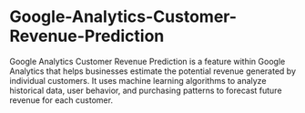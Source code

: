 # Google-Analytics-Customer-Revenue-Prediction
Google Analytics Customer Revenue Prediction is a feature within Google Analytics that helps businesses estimate the potential revenue generated by individual customers. It uses machine learning algorithms to analyze historical data, user behavior, and purchasing patterns to forecast future revenue for each customer. 
